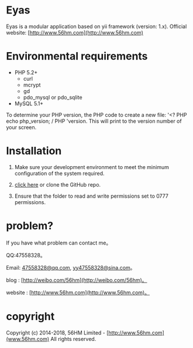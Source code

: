 # Eyas #

Eyas is a modular application based on yii framework (version: 1.x).   Official website: [http://www.56hm.com](http://www.56hm.com)




# Environmental requirements #

- PHP 5.2+
    - curl
    - mcrypt
    - gd
    - pdo\_mysql or pdo\_sqlite
- MySQL 5.1+

To determine your PHP version, the PHP code to create a new file: '<? PHP echo php_version; / PHP 'version. This will print to the version number of your screen.

# Installation #

1. Make sure your development environment to meet the minimum configuration of the system required.

2. [click here](https://github.com/yy47558328/eyas) or clone the GitHub repo.

4. Ensure that the folder to read and write permissions set to 0777 permissions.

# problem? #

If you have what problem can contact me。 
  
  QQ:47558328。
  
  Email: 47558328@qq.com, yy47558328@sina.com。
  
  blog : [http://weibo.com/56hm](http://weibo.com/56hm)。

  website :  [http://www.56hm.com](http://www.56hm.com)。





# copyright #
Copyright (c) 2014-2018, 56HM Limited - [http://www.56hm.com](www.56hm.com)
All rights reserved.

